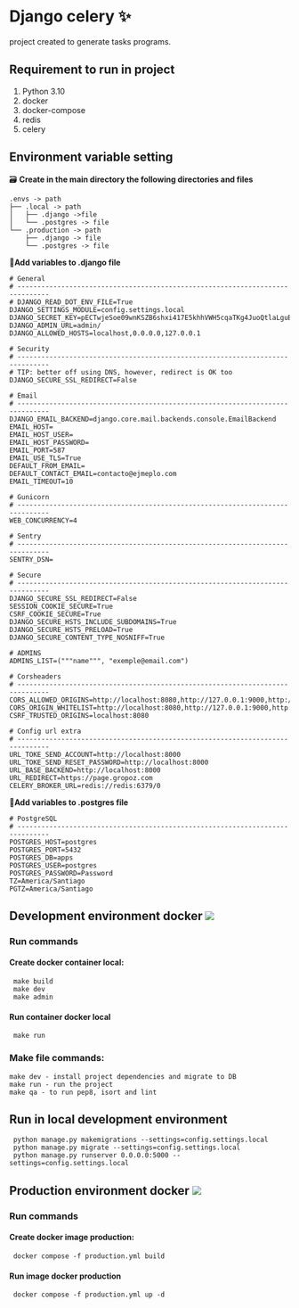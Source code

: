 
#  Django celery :sparkles:  
  
project created to generate tasks programs.

## Requirement to run in project  
  
 1. Python 3.10  
 2. docker  
 3. docker-compose
 4. redis
 5. celery  
 
 

## Environment variable setting
:card_file_box: **Create in the main directory the following directories and files** 
```
.envs -> path
├── .local -> path
│   ├── .django ->file
│   └── .postgres -> file
└── .production -> path
    ├── .django -> file
    └── .postgres -> file
```
:wrench:**Add variables to .django file**

    # General  
    # ------------------------------------------------------------------------------  
    # DJANGO_READ_DOT_ENV_FILE=True  
    DJANGO_SETTINGS_MODULE=config.settings.local  
    DJANGO_SECRET_KEY=pECTwjeSoe09wnKSZB6shxi417E5khhVWH5cqaTKg4JuoQtlaLguB7bIeXp5yrGe  
    DJANGO_ADMIN_URL=admin/  
    DJANGO_ALLOWED_HOSTS=localhost,0.0.0.0,127.0.0.1  
      
    # Security  
    # ------------------------------------------------------------------------------  
    # TIP: better off using DNS, however, redirect is OK too  
    DJANGO_SECURE_SSL_REDIRECT=False  
  
    # Email  
    # ------------------------------------------------------------------------------
    DJANGO_EMAIL_BACKEND=django.core.mail.backends.console.EmailBackend  
    EMAIL_HOST=
    EMAIL_HOST_USER=
    EMAIL_HOST_PASSWORD=
    EMAIL_PORT=587
    EMAIL_USE_TLS=True
    DEFAULT_FROM_EMAIL=
    DEFAULT_CONTACT_EMAIL=contacto@ejmeplo.com
    EMAIL_TIMEOUT=10 
      
    # Gunicorn  
    # ------------------------------------------------------------------------------  
    WEB_CONCURRENCY=4  
      
    # Sentry  
    # ------------------------------------------------------------------------------  
    SENTRY_DSN=  
     
    # Secure  
    # ------------------------------------------------------------------------------  
    DJANGO_SECURE_SSL_REDIRECT=False  
    SESSION_COOKIE_SECURE=True  
    CSRF_COOKIE_SECURE=True  
    DJANGO_SECURE_HSTS_INCLUDE_SUBDOMAINS=True  
    DJANGO_SECURE_HSTS_PRELOAD=True  
    DJANGO_SECURE_CONTENT_TYPE_NOSNIFF=True  
      
    # ADMINS  
    ADMINS_LIST=("""name""", "exemple@email.com")  
      
    # Corsheaders  
    # ------------------------------------------------------------------------------  
    CORS_ALLOWED_ORIGINS=http://localhost:8080,http://127.0.0.1:9000,http://localhost:3000  
    CORS_ORIGIN_WHITELIST=http://localhost:8080,http://127.0.0.1:9000,http://localhost:3000  
    CSRF_TRUSTED_ORIGINS=localhost:8080  
      
    # Config url extra  
    # ------------------------------------------------------------------------------  
    URL_TOKE_SEND_ACCOUNT=http://localhost:8000  
    URL_TOKE_SEND_RESET_PASSWORD=http://localhost:8000
    URL_BASE_BACKEND=http://localhost:8000
    URL_REDIRECT=https://page.gropoz.com
    CELERY_BROKER_URL=redis://redis:6379/0
    
:wrench:**Add variables to .postgres file**

    # PostgreSQL  
    # ------------------------------------------------------------------------------  
    POSTGRES_HOST=postgres  
    POSTGRES_PORT=5432  
    POSTGRES_DB=apps  
    POSTGRES_USER=postgres  
    POSTGRES_PASSWORD=Password
    TZ=America/Santiago
    PGTZ=America/Santiago

 
 
## Development environment docker  <img src="https://img.icons8.com/fluent/50/000000/docker.png"/>
 
### Run commands  
#### Create docker container local:  

   
     make build 
     make dev 
     make admin
     

#### Run container docker local  
  

     make run 

 
  
### Make file commands:  
 

    make dev - install project dependencies and migrate to DB  
    make run - run the project  
    make qa - to run pep8, isort and lint  

## Run in local development environment  
  

     python manage.py makemigrations --settings=config.settings.local 
     python manage.py migrate --settings=config.settings.local 
     python manage.py runserver 0.0.0.0:5000 --settings=config.settings.local 

 
## Production environment docker <img src="https://img.icons8.com/fluent/50/000000/docker.png"/>  
  
### Run commands  
#### Create docker image production:  

     docker compose -f production.yml build 

 
#### Run image docker production  

     docker compose -f production.yml up -d  
